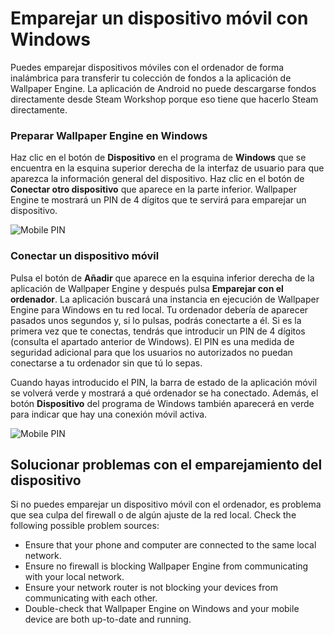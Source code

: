 # Emparejar un dispositivo móvil con Windows

Puedes emparejar dispositivos móviles con el ordenador de forma inalámbrica para transferir tu colección de fondos a la aplicación de Wallpaper Engine. La aplicación de Android no puede descargarse fondos directamente desde Steam Workshop porque eso tiene que hacerlo Steam directamente.

### Preparar Wallpaper Engine en Windows

Haz clic en el botón de **Dispositivo** en el programa de **Windows** que se encuentra en la esquina superior derecha de la interfaz de usuario para que aparezca la información general del dispositivo. Haz clic en el botón de **Conectar otro dispositivo** que aparece en la parte inferior. Wallpaper Engine te mostrará un PIN de 4 dígitos que te servirá para emparejar un dispositivo.

![Mobile PIN](/img/faq/mobile_pin.gif)

### Conectar un dispositivo móvil

Pulsa el botón de **Añadir** que aparece en la esquina inferior derecha de la aplicación de Wallpaper Engine y después pulsa **Emparejar con el ordenador**. La aplicación buscará una instancia en ejecución de Wallpaper Engine para Windows en tu red local. Tu ordenador debería de aparecer pasados unos segundos y, si lo pulsas, podrás conectarte a él. Si es la primera vez que te conectas, tendrás que introducir un PIN de 4 dígitos (consulta el apartado anterior de Windows). El PIN es una medida de seguridad adicional para que los usuarios no autorizados no puedan conectarse a tu ordenador sin que tú lo sepas.

Cuando hayas introducido el PIN, la barra de estado de la aplicación móvil se volverá verde y mostrará a qué ordenador se ha conectado. Además, el botón **Dispositivo** del programa de Windows también aparecerá en verde para indicar que hay una conexión móvil activa.

![Mobile PIN](/img/faq/mobile_pair.gif)

## Solucionar problemas con el emparejamiento del dispositivo

Si no puedes emparejar un dispositivo móvil con el ordenador, es problema que sea culpa del firewall o de algún ajuste de la red local. Check the following possible problem sources:

* Ensure that your phone and computer are connected to the same local network.
* Ensure no firewall is blocking Wallpaper Engine from communicating with your local network.
* Ensure your network router is not blocking your devices from communicating with each other.
* Double-check that Wallpaper Engine on Windows and your mobile device are both up-to-date and running.
